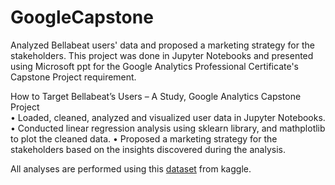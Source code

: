 # GoogleCapstone
Analyzed Bellabeat users' data and proposed a marketing strategy for the stakeholders. This project was done in Jupyter Notebooks and presented using Microsoft ppt for the Google Analytics Professional Certificate's Capstone Project requirement. 

How to Target Bellabeat’s Users – A Study, Google Analytics Capstone Project	
•	Loaded, cleaned, analyzed and visualized user data in Jupyter Notebooks.
•	Conducted linear regression analysis using sklearn library, and mathplotlib to plot the cleaned data.
•	Proposed a marketing strategy for the stakeholders based on the insights discovered during the analysis.

All analyses are performed using this [dataset](url) from kaggle.

